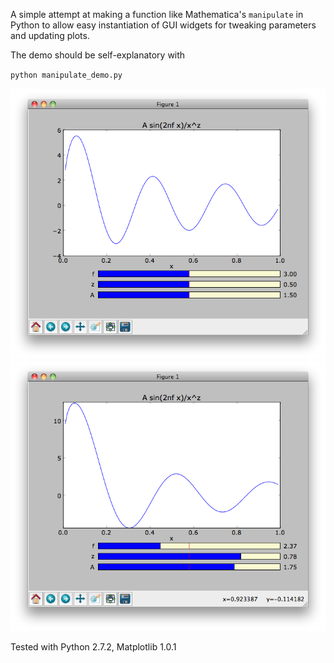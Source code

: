 A simple attempt at making a function like Mathematica's `manipulate` in Python
to allow easy instantiation of GUI widgets for tweaking parameters and updating
plots.

The demo should be self-explanatory with

`python manipulate_demo.py`

![python manipulate](https://github.com/mattjj/py-manipulate/raw/master/1.png)
![python manipulate](https://github.com/mattjj/py-manipulate/raw/master/2.png)

Tested with Python 2.7.2, Matplotlib 1.0.1
